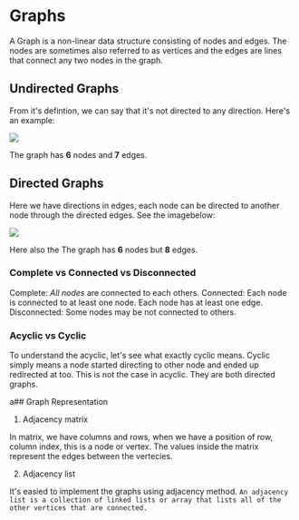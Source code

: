 # Graphs

A Graph is a non-linear data structure consisting of nodes and edges. The nodes are sometimes also referred to as vertices and the edges are lines that connect any two nodes in the graph.

## Undirected Graphs

From it's defintion, we can say that it's not directed to any direction. Here's an example: 

![](https://codefellows.github.io/common_curriculum/data_structures_and_algorithms/Code_401/class-35/resources/assets/UndirectedGraph.PNG)

The graph has **6** nodes and **7** edges. 

## Directed Graphs

Here we have directions in edges, each node can be directed to another node through the directed edges. See the imagebelow: 

![](https://codefellows.github.io/common_curriculum/data_structures_and_algorithms/Code_401/class-35/resources/assets/DirectedGraph.PNG)

Here also the The graph has **6** nodes but **8** edges. 

### Complete vs Connected vs Disconnected

Complete: *All nodes* are connected to each others. 
Connected: Each node is connected to at least one node. Each node has at least one edge.
Disconnected: Some nodes may be not connected to others. 

### Acyclic vs Cyclic

To understand the acyclic, let's see what exactly cyclic means. Cyclic simply means a node started directing to other node and ended up redirected at too. This is not the case in acyclic. They are both directed graphs. 

a## Graph Representation

1. Adjacency matrix

In matrix, we have columns and rows, when we have a position of row, column index, this is a node or vertex. The values inside the matrix represent the edges between the vertecies. 

2. Adjacency  list 

It's easied to implement the graphs using adjacency method. `An adjacency list is a collection of linked lists or array that lists all of the other vertices that are connected.`


